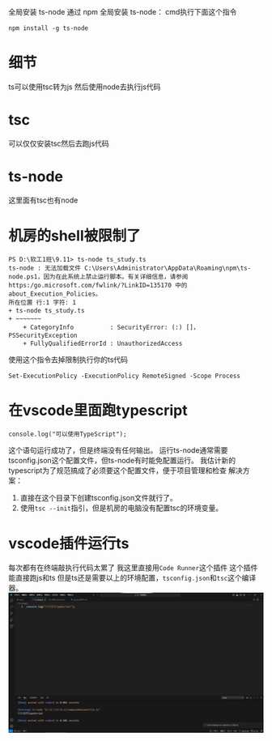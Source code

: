 全局安装 ts-node
通过 npm 全局安装 ts-node：
cmd执行下面这个指令
```
npm install -g ts-node
```

# 细节
ts可以使用tsc转为js
然后使用node去执行js代码

# tsc
可以仅仅安装tsc然后去跑js代码

# ts-node
这里面有tsc也有node

# 机房的shell被限制了
```
PS D:\软工1班\9.11> ts-node ts_study.ts
ts-node : 无法加载文件 C:\Users\Administrator\AppData\Roaming\npm\ts-node.ps1，因为在此系统上禁止运行脚本。有关详细信息，请参阅 https:/go.microsoft.com/fwlink/?LinkID=135170 中的 about_Execution_Policies。
所在位置 行:1 字符: 1
+ ts-node ts_study.ts
+ ~~~~~~~
    + CategoryInfo          : SecurityError: (:) []，PSSecurityException
    + FullyQualifiedErrorId : UnauthorizedAccess
```

使用这个指令去掉限制执行你的ts代码
```
Set-ExecutionPolicy -ExecutionPolicy RemoteSigned -Scope Process
```

# 在vscode里面跑typescript
```
console.log("可以使用TypeScript");
```
这个语句运行成功了，但是终端没有任何输出。
运行ts-node通常需要tsconfig.json这个配置文件，但ts-node有时能免配置运行。
我估计新的typescript为了规范搞成了必须要这个配置文件，便于项目管理和检查
解决方案：
1. 直接在这个目录下创建tsconfig.json文件就行了。
2. 使用`tsc --init`指引，但是机房的电脑没有配置tsc的环境变量。

# vscode插件运行ts
每次都有在终端敲执行代码太累了
我这里直接用`Code Runner`这个插件
这个插件能直接跑js和ts
但是ts还是需要以上的环境配置，`tsconfig.json`和`tsc`这个编译器。
![alt text](image.png)
